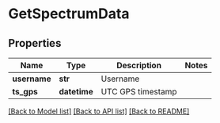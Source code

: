 # GetSpectrumData

## Properties
Name | Type | Description | Notes
------------ | ------------- | ------------- | -------------
**username** | **str** | Username | 
**ts_gps** | **datetime** | UTC GPS timestamp | 

[[Back to Model list]](../README.md#documentation-for-models) [[Back to API list]](../README.md#documentation-for-api-endpoints) [[Back to README]](../README.md)


